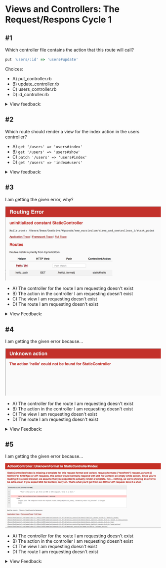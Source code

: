 # Views and Controllers: The Request/Respons Cycle 1

## #1
Which controller file contains the action that this route will call?

```ruby
put 'users/:id' => 'users#update'
```
Choices:

* A) put_controller.rb
* B) update_controller.rb
* C) users_controller.rb
* D) id_controller.rb

<details>
  <summary>View feedback:</summary>
  Using the correct syntax the controller will be listed here in a route `put 'users/:id' => 'users#update'`
</details>

## #2
Which route should render a view for the index action in the users controller?

* A) `get '/users' => 'users#index'`
* B) `get '/users' => 'users#show'`
* C) `patch '/users' => 'users#index'`
* D) `get '/users' => 'index#users'`

<details>
  <summary>View feedback:</summary>
 The route should be a GET (`get 'users/' => 'users#index'`) request to the users controller(`get 'users/' => 'users#index'`) looking for the action 'index'(`get 'users/' => 'users#index'`)
</details>

## #3
I am getting the given error, why?

![migration](images/views_controllers_1.png)

* A) The controller for the route I am requesting doesn't exist
* B) The action in the controller I am requesting doesn't exist
* C) The view I am requesting doesn't exist
* D) The route I am requesting doesn't exist

<details>
<summary>View Feedback:</summary>
A) The router is looking for a controller of a specific name(in this case `static_controller.rb`) but can't find a controller with that name.
</details>

## #4
I am getting the given error because...

![migration](images/views_controllers_2.png)

* A) The controller for the route I am requesting doesn't exist
* B) The action in the controller I am requesting doesn't exist
* C) The view I am requesting doesn't exist
* D) The route I am requesting doesn't exist

<details>
<summary>View Feedback:</summary>
B) The router can find the appropriate controller, but when it looks for that action in the controller it can't find an action(method) with that name
</details>

## #5
I am getting the given error because...

![migration](images/views_controllers_3.png)

* A) The controller for the route I am requesting doesn't exist
* B) The action in the controller I am requesting doesn't exist
* C) The view I am requesting doesn't exist
* D) The route I am requesting doesn't exist

<details>
<summary>View Feedback:</summary>
C) Missing template error happens when the controller action looks to render a view, and that view is missing. So naturally we need to create the associated view to fix this error!
</details>




